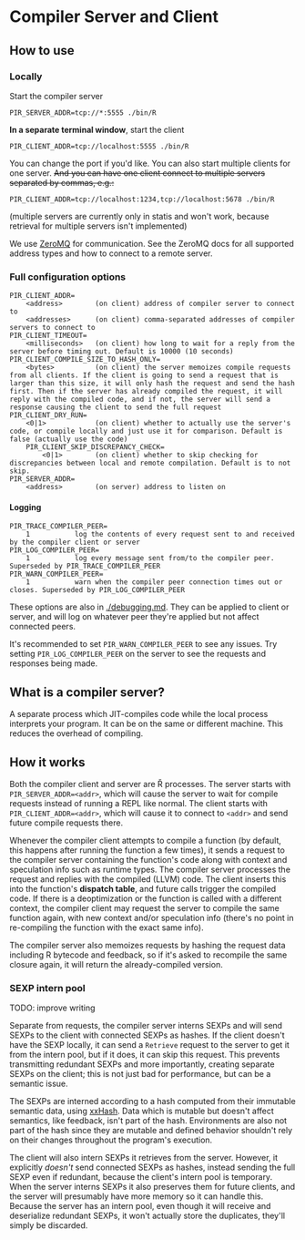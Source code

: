 # Compiler Server and Client

## How to use

### Locally

Start the compiler server

    PIR_SERVER_ADDR=tcp://*:5555 ./bin/R

**In a separate terminal window**, start the client

    PIR_CLIENT_ADDR=tcp://localhost:5555 ./bin/R

You can change the port if you'd like. You can also start multiple clients for one server. ~~And you can have one client connect to multiple servers separated by commas, e.g.:~~

    PIR_CLIENT_ADDR=tcp://localhost:1234,tcp://localhost:5678 ./bin/R

(multiple servers are currently only in statis and won't work, because retrieval for multiple servers isn't implemented)

We use [ZeroMQ](https://zeromq.org) for communication. See the ZeroMQ docs for all supported address types and how to connect to a remote server.

### Full configuration options

    PIR_CLIENT_ADDR=
        <address>        (on client) address of compiler server to connect to
        <addresses>      (on client) comma-separated addresses of compiler servers to connect to
    PIR_CLIENT_TIMEOUT=
        <milliseconds>   (on client) how long to wait for a reply from the server before timing out. Default is 10000 (10 seconds)
    PIR_CLIENT_COMPILE_SIZE_TO_HASH_ONLY=
        <bytes>          (on client) the server memoizes compile requests from all clients. If the client is going to send a request that is larger than this size, it will only hash the request and send the hash first. Then if the server has already compiled the request, it will reply with the compiled code, and if not, the server will send a response causing the client to send the full request 
    PIR_CLIENT_DRY_RUN=
        <0|1>            (on client) whether to actually use the server's code, or compile locally and just use it for comparison. Default is false (actually use the code)
        PIR_CLIENT_SKIP_DISCREPANCY_CHECK=
            <0|1>        (on client) whether to skip checking for discrepancies between local and remote compilation. Default is to not skip.
    PIR_SERVER_ADDR=
        <address>        (on server) address to listen on

#### Logging

    PIR_TRACE_COMPILER_PEER=
        1           log the contents of every request sent to and received by the compiler client or server
    PIR_LOG_COMPILER_PEER=
        1           log every message sent from/to the compiler peer. Superseded by PIR_TRACE_COMPILER_PEER
    PIR_WARN_COMPILER_PEER=
        1           warn when the compiler peer connection times out or closes. Superseded by PIR_LOG_COMPILER_PEER

These options are also in [./debugging.md](./debugging.md). They can be applied to client or server, and will log on whatever peer they're applied but not affect connected peers.

It's recommended to set `PIR_WARN_COMPILER_PEER` to see any issues. Try setting `PIR_LOG_COMPILER_PEER` on the server to see the requests and responses being made. 

## What is a compiler server?

A separate process which JIT-compiles code while the local process interprets your program. It can be on the same or different machine. This reduces the overhead of compiling.

## How it works

Both the compiler client and server are Ř processes. The server starts with `PIR_SERVER_ADDR=<addr>`, which will cause the server to wait for compile requests instead of running a REPL like normal. The client starts with `PIR_CLIENT_ADDR=<addr>`, which will cause it to connect to `<addr>` and send future compile requests there.

Whenever the compiler client attempts to compile a function (by default, this happens after running the function a few times), it sends a request to the compiler server containing the function's code along with context and speculation info such as runtime types. The compiler server processes the request and replies with the compiled (LLVM) code. The client inserts this into the function's **dispatch table**, and future calls trigger the compiled code. If there is a deoptimization or the function is called with a different context, the compiler client may request the server to compile the same function again, with new context and/or speculation info (there's no point in re-compiling the function with the exact same info).

The compiler server also memoizes requests by hashing the request data including R bytecode and feedback, so if it's asked to recompile the same closure again, it will return the already-compiled version. 

### SEXP intern pool

TODO: improve writing

Separate from requests, the compiler server interns SEXPs and will send SEXPs to the client with connected SEXPs as hashes. If the client doesn't have the SEXP locally, it can send a `Retrieve` request to the server to get it from the intern pool, but if it does, it can skip this request. This prevents transmitting redundant SEXPs and more importantly, creating separate SEXPs on the client; this is not just bad for performance, but can be a semantic issue.

The SEXPs are interned according to a hash computed from their immutable semantic data, using [xxHash](https://xxhash.com/). Data which is mutable but doesn't affect semantics, like feedback, isn't part of the hash. Environments are also not part of the hash since they are mutable and defined behavior shouldn't rely on their changes throughout the program's execution.

The client will also intern SEXPs it retrieves from the server. However, it explicitly *doesn't* send connected SEXPs as hashes, instead sending the full SEXP even if redundant, because the client's intern pool is temporary. When the server interns SEXPs it also preserves them for future clients, and the server will presumably have more memory so it can handle this. Because the server has an intern pool, even though it will receive and deserialize redundant SEXPs, it won't actually store the duplicates, they'll simply be discarded.